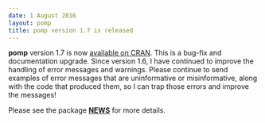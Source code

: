 ```yaml
---
date: 1 August 2016
layout: pomp
title: pomp version 1.7 is released
---
```


**pomp** version 1.7 is now [available on CRAN](https://cran.r-project.org/web/packages/pomp/index.html).
This is a bug-fix and documentation upgrade.
Since version 1.6, I have continued to improve the handling of error messages and warnings.
Please continue to send examples of error messages that are uninformative or misinformative, along with the code that produced them, so I can trap those errors and improve the messages!

Please see the package [**NEWS**](http://kingaa.github.io/pomp/NEWS.html) for more details.
